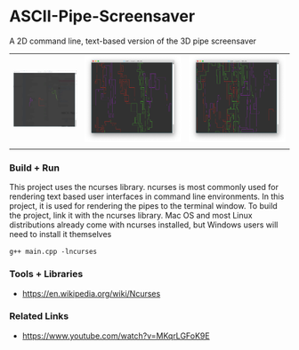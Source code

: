 # ASCII-Pipe-Screensaver
A 2D command line, text-based version of the 3D pipe screensaver

|                                          |                                       |                                         |
|                 :---:                    |                   :---:               |           :---:                         |
| ![anim00001.gif](/images/anim00001.gif)  | ![img00002.png](/images/img00002.png) | ![img00001.png](/images/img00001.png)   |
|                                          |                                       |                                         |

### Build + Run
This project uses the ncurses library. ncurses is most commonly used for rendering text based user interfaces in command line environments. In this project, it is used for rendering the pipes to the terminal window. To build the project, link it with the ncurses library. Mac OS and most Linux distributions already come with ncurses installed, but Windows users will need to install it themselves
```
g++ main.cpp -lncurses
```

### Tools + Libraries
- https://en.wikipedia.org/wiki/Ncurses

### Related Links
- https://www.youtube.com/watch?v=MKqrLGFoK9E

